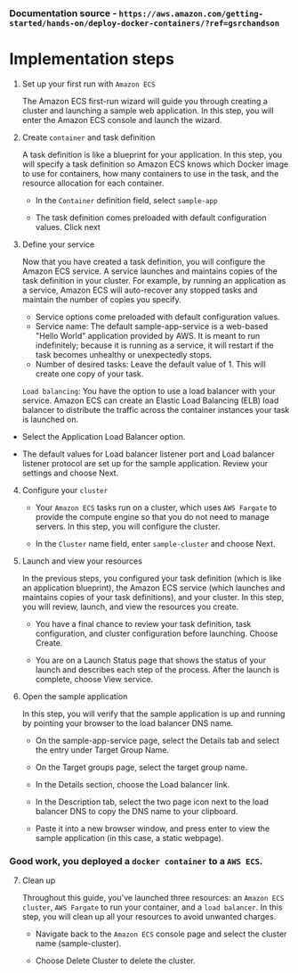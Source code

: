 ### Documentation source - `https://aws.amazon.com/getting-started/hands-on/deploy-docker-containers/?ref=gsrchandson`

# Implementation steps

1. Set up your first run with `Amazon ECS`

   The Amazon ECS first-run wizard will guide you through creating a cluster and launching a sample web application. In this step, you will enter the Amazon ECS console and launch the wizard.

2. Create `container` and task definition

   A task definition is like a blueprint for your application. In this step, you will specify a task definition so Amazon ECS knows which Docker image to use for containers, how many containers to use in the task, and the resource allocation for each container.

   - In the `Container` definition field, select `sample-app`

   - The task definition comes preloaded with default configuration values. Click next

3. Define your service

   Now that you have created a task definition, you will configure the Amazon ECS service. A service launches and maintains copies of the task definition in your cluster. For example, by running an application as a service, Amazon ECS will auto-recover any stopped tasks and maintain the number of copies you specify.

   - Service options come preloaded with default configuration values.
   - Service name: The default sample-app-service is a web-based "Hello World" application provided by AWS. It is meant to run indefinitely; because it is running as a service, it will restart if the task becomes unhealthy or unexpectedly stops.
   - Number of desired tasks: Leave the default value of 1. This will create one copy of your task.

   `Load balancing`:
   You have the option to use a load balancer with your service.
   Amazon ECS can create an Elastic Load Balancing (ELB) load balancer to distribute the traffic across the container instances your task is launched on.

- Select the Application Load Balancer option.

- The default values for Load balancer listener port and Load balancer listener protocol are set up for the sample application. Review your settings and choose Next.

4. Configure your `cluster`

   - Your `Amazon ECS` tasks run on a cluster, which uses `AWS Fargate` to provide the compute engine so that you do not need to manage servers. In this step, you will configure the cluster.

   - In the `Cluster` name field, enter `sample-cluster` and choose Next.

5. Launch and view your resources

   In the previous steps, you configured your task definition (which is like an application blueprint), the Amazon ECS service (which launches and maintains copies of your task definitions), and your cluster. In this step, you will review, launch, and view the resources you create.

   - You have a final chance to review your task definition, task configuration, and cluster configuration before launching. Choose Create.

   - You are on a Launch Status page that shows the status of your launch and describes each step of the process. After the launch is complete, choose View service.

6. Open the sample application

   In this step, you will verify that the sample application is up and running by pointing your browser to the load balancer DNS name.

   - On the sample-app-service page, select the Details tab and select the entry under Target Group Name.

   - On the Target groups page, select the target group name.

   - In the Details section, choose the Load balancer link.

   - In the Description tab, select the two page icon next to the load balancer DNS to copy the DNS name to your clipboard.

   - Paste it into a new browser window, and press enter to view the sample application (in this case, a static webpage).

### Good work, you deployed a `docker container` to a `AWS ECS`.

7. Clean up

   Throughout this guide, you've launched three resources: an `Amazon ECS cluster`, `AWS Fargate` to run your container, and a `load balancer`. In this step, you will clean up all your resources to avoid unwanted charges.

   - Navigate back to the `Amazon ECS` console page and select the cluster name (sample-cluster).

   - Choose Delete Cluster to delete the cluster.

